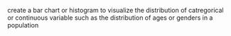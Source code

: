 create a bar chart or histogram to visualize the distribution of catregorical or continuous variable such as the distribution of ages or genders in a population
